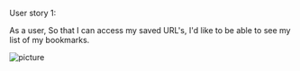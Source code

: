 User story 1:

As a user,
So that I can access my saved URL's,
I'd like to be able to see my list of my bookmarks.

![picture](https://raw.githubusercontent.com/rhc07/bookmark_manager/master/images/Screenshot%202021-02-22%20at%2015.10.18.png)
